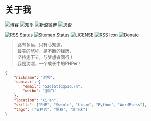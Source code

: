 # 关于我

[![博客](https://img.shields.io/badge/Blog-qq52o.me-blue)](https://qq52o.me "沈唁志")
[![知乎](https://cdn.jsdelivr.net/gh/sy-records/staticfile/images/ico/zhihu.svg)](https://www.zhihu.com/people/sy-records "沈唁")
[![新浪微博](https://cdn.jsdelivr.net/gh/sy-records/staticfile/images/ico/weibo.svg)](https://weibo.com/i3l4521 "@你飞")
[![思否](https://cdn.jsdelivr.net/gh/sy-records/staticfile/images/ico/segmentfault.svg)](https://segmentfault.com/u/sy_records "沈唁")

[![RSS Status](https://github.com/lufei/notes/workflows/RSS/badge.svg)](https://github.com/lufei/notes/actions)
[![Sitemap Status](https://github.com/lufei/notes/workflows/Sitemap/badge.svg)](https://github.com/lufei/notes/actions)
[![LICENSE](https://img.shields.io/github/license/lufei/notes)](https://github.com/lufei/notes/blob/master/LICENSE)
[![RSS Icon](https://img.shields.io/badge/RSS-Atom-green)](https://notes.qq52o.me/feed.xml)
[![Donate](https://img.shields.io/badge/paypal-donate-green.svg)](https://paypal.me/lufeidot)

> 路有多远，只有心知道，  
> 最美的旅程，是不断的经历，  
> 坚持走下去，与梦想者同行！  
> 我是沈唁，一个成长中的PHPer！

```json
{
    "nickname": "沈唁",
    "contact": {
        "email": "52o[at]qq52o.cn",
        "weibo": "@你飞"
    },
    "location": "Xi'an",
    "skills": ["PHP", "Swoole", "Linux", "Python", "WordPress"],
    "tags": ["天秤男", "果粉", "路飞迷"]
}
```
